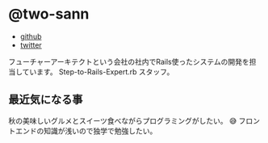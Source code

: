 # @two-sann


- [github](https://github.com/ttwo32)
- [twitter](https://twitter.com/two_sann)

フューチャーアーキテクトという会社の社内でRails使ったシステムの開発を担当しています。
Step-to-Rails-Expert.rb スタッフ。


## 最近気になる事

秋の美味しいグルメとスイーツ食べながらプログラミングがしたい。 :sweat_smile:
フロントエンドの知識が浅いので独学で勉強したい。
